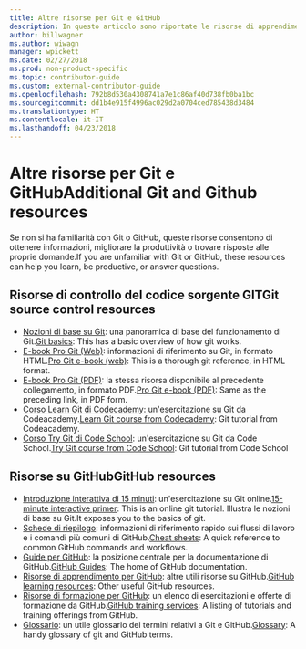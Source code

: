 ```yaml
---
title: Altre risorse per Git e GitHub
description: In questo articolo sono riportate le risorse di apprendimento per Git e GitHub consigliate per aggiungere contributi a docs.microsoft.com.
author: billwagner
ms.author: wiwagn
manager: wpickett
ms.date: 02/27/2018
ms.prod: non-product-specific
ms.topic: contributor-guide
ms.custom: external-contributor-guide
ms.openlocfilehash: 792b8d530a4308741a7e1c86af40d738fb0ba1bc
ms.sourcegitcommit: dd1b4e915f4996ac029d2a0704ced785438d3484
ms.translationtype: HT
ms.contentlocale: it-IT
ms.lasthandoff: 04/23/2018
---
```

# <a name="additional-git-and-github-resources"></a><span data-ttu-id="96643-103">Altre risorse per Git e GitHub</span><span class="sxs-lookup"><span data-stu-id="96643-103">Additional Git and Github resources</span></span>

<span data-ttu-id="96643-104">Se non si ha familiarità con Git o GitHub, queste risorse consentono di ottenere informazioni, migliorare la produttività o trovare risposte alle proprie domande.</span><span class="sxs-lookup"><span data-stu-id="96643-104">If you are unfamiliar with Git or GitHub, these resources can help you learn, be productive, or answer questions.</span></span>

## <a name="git-source-control-resources"></a><span data-ttu-id="96643-105">Risorse di controllo del codice sorgente GIT</span><span class="sxs-lookup"><span data-stu-id="96643-105">Git source control resources</span></span>

- <span data-ttu-id="96643-106">[Nozioni di base su Git](https://go.microsoft.com/fwlink/?linkid=853939): una panoramica di base del funzionamento di Git.</span><span class="sxs-lookup"><span data-stu-id="96643-106">[Git basics](https://go.microsoft.com/fwlink/?linkid=853939): This has a basic overview of how git works.</span></span>
- <span data-ttu-id="96643-107">[E-book Pro Git (Web)](https://go.microsoft.com/fwlink/?linkid=853940): informazioni di riferimento su Git, in formato HTML.</span><span class="sxs-lookup"><span data-stu-id="96643-107">[Pro Git e-book (web)](https://go.microsoft.com/fwlink/?linkid=853940): This is a thorough git reference, in HTML format.</span></span>
- <span data-ttu-id="96643-108">[E-book Pro Git (PDF)](https://progit2.s3.amazonaws.com/en/2016-03-22-f3531/progit-en.1084.pdf): la stessa risorsa disponibile al precedente collegamento, in formato PDF.</span><span class="sxs-lookup"><span data-stu-id="96643-108">[Pro Git e-book (PDF)](https://progit2.s3.amazonaws.com/en/2016-03-22-f3531/progit-en.1084.pdf): Same as the preceding link, in PDF form.</span></span>
- <span data-ttu-id="96643-109">[Corso Learn Git di Codecademy](https://www.codecademy.com/learn/learn-git): un'esercitazione su Git da Codeacademy.</span><span class="sxs-lookup"><span data-stu-id="96643-109">[Learn Git course from Codecademy](https://www.codecademy.com/learn/learn-git): Git tutorial from Codeacademy.</span></span>
- <span data-ttu-id="96643-110">[Corso Try Git di Code School](https://www.codeschool.com/courses/try-git): un'esercitazione su Git da Code School.</span><span class="sxs-lookup"><span data-stu-id="96643-110">[Try Git course from Code School](https://www.codeschool.com/courses/try-git): Git tutorial from Code School</span></span>

## <a name="github-resources"></a><span data-ttu-id="96643-111">Risorse su GitHub</span><span class="sxs-lookup"><span data-stu-id="96643-111">GitHub resources</span></span>

- <span data-ttu-id="96643-112">[Introduzione interattiva di 15 minuti](https://try.github.io/): un'esercitazione su Git online.</span><span class="sxs-lookup"><span data-stu-id="96643-112">[15-minute interactive primer](https://try.github.io/): This is an online git tutorial.</span></span> <span data-ttu-id="96643-113">Illustra le nozioni di base su Git.</span><span class="sxs-lookup"><span data-stu-id="96643-113">It exposes you to the basics of git.</span></span>
- <span data-ttu-id="96643-114">[Schede di riepilogo](https://go.microsoft.com/fwlink/?linkid=853941): informazioni di riferimento rapido sui flussi di lavoro e i comandi più comuni di GitHub.</span><span class="sxs-lookup"><span data-stu-id="96643-114">[Cheat sheets](https://go.microsoft.com/fwlink/?linkid=853941): A quick reference to common GitHub commands and workflows.</span></span>
- <span data-ttu-id="96643-115">[Guide per GitHub](https://guides.github.com/): la posizione centrale per la documentazione di GitHub.</span><span class="sxs-lookup"><span data-stu-id="96643-115">[GitHub Guides](https://guides.github.com/): The home of GitHub documentation.</span></span>
- <span data-ttu-id="96643-116">[Risorse di apprendimento per GitHub](https://help.github.com/articles/git-and-github-learning-resources/): altre utili risorse su GitHub.</span><span class="sxs-lookup"><span data-stu-id="96643-116">[GitHub learning resources](https://help.github.com/articles/git-and-github-learning-resources/): Other useful GitHub resources.</span></span>
- <span data-ttu-id="96643-117">[Risorse di formazione per GitHub](https://services.github.com/training/): un elenco di esercitazioni e offerte di formazione da GitHub.</span><span class="sxs-lookup"><span data-stu-id="96643-117">[GitHub training services](https://services.github.com/training/): A listing of tutorials and training offerings from GitHub.</span></span>
- <span data-ttu-id="96643-118">[Glossario](https://help.github.com/articles/github-glossary): un utile glossario dei termini relativi a Git e GitHub.</span><span class="sxs-lookup"><span data-stu-id="96643-118">[Glossary](https://help.github.com/articles/github-glossary): A handy glossary of git and GitHub terms.</span></span>
